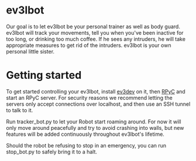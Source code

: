 # ev3lbot

Our goal is to let ev3lbot be your personal trainer as well as body guard.
ev3lbot will track your movements, tell you when you've been inactive for
too long, or drinking too much coffee. If he sees any intruders, he will
take appropriate measures to get rid of the intruders. ev3lbot is your
own personal little sister.


# Getting started

To get started controlling your ev3lbot, install
[ev3dev](http://www.ev3dev.org/) on it, then
[RPyC](http://python-ev3dev.readthedocs.io/en/latest/rpyc.html) and
start an RPyC server. For security reasons we recommend letting the servers
only accept connections over localhost, and then use an SSH tunnel to talk
to it.

Run tracker_bot.py to let your Robot start roaming around. For now it will
only move around peacefully and try to avoid crashing into walls, but new
features will be added continuously throughout ev3lbot's lifetime. 

Should the robot be refusing to stop in an emergency, you can run
stop_bot.py to safely bring it to a halt.

